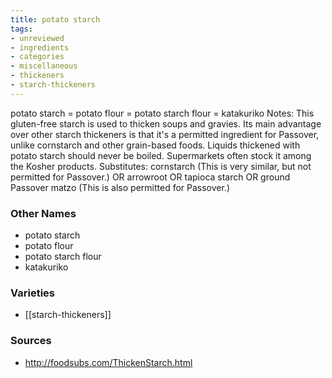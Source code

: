 ```yaml
---
title: potato starch
tags:
- unreviewed
- ingredients
- categories
- miscellaneous
- thickeners
- starch-thickeners
---
```

potato starch = potato flour = potato starch flour = katakuriko Notes: This gluten-free starch is used to thicken soups and gravies. Its main advantage over other starch thickeners is that it's a permitted ingredient for Passover, unlike cornstarch and other grain-based foods. Liquids thickened with potato starch should never be boiled. Supermarkets often stock it among the Kosher products. Substitutes: cornstarch (This is very similar, but not permitted for Passover.) OR arrowroot OR tapioca starch OR ground Passover matzo (This is also permitted for Passover.)

### Other Names

* potato starch
* potato flour
* potato starch flour
* katakuriko

### Varieties

* [[starch-thickeners]]

### Sources
* http://foodsubs.com/ThickenStarch.html
